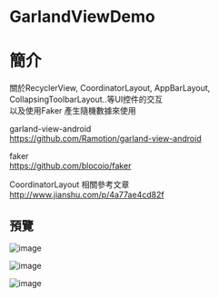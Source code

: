 # GarlandViewDemo



簡介
==================================
關於RecyclerView, CoordinatorLayout, AppBarLayout, CollapsingToolbarLayout..等UI控件的交互                                     
以及使用Faker 產生隨機數據來使用

garland-view-android                                     
https://github.com/Ramotion/garland-view-android

faker                                     
https://github.com/blocoio/faker

CoordinatorLayout 相關參考文章                                     
http://www.jianshu.com/p/4a77ae4cd82f

預覽
--------
![image](https://i.imgur.com/T3eEHxN.jpg)                                      

![image](https://i.imgur.com/sudM8Kg.jpg)                                      

![image](https://i.imgur.com/kUANFsA.jpg)                                      



